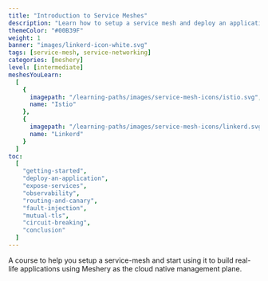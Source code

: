 ```yaml
---
title: "Introduction to Service Meshes"
description: "Learn how to setup a service mesh and deploy an application using it."
themeColor: "#00B39F"
weight: 1
banner: "images/linkerd-icon-white.svg"
tags: [service-mesh, service-networking]
categories: [meshery]
level: [intermediate]
meshesYouLearn:
  [
    {
      imagepath: "/learning-paths/images/service-mesh-icons/istio.svg",
      name: "Istio"
    },
    {
      imagepath: "/learning-paths/images/service-mesh-icons/linkerd.svg",
      name: "Linkerd"
    }
  ]
toc:
  [
    "getting-started",
    "deploy-an-application",
    "expose-services",
    "observability",
    "routing-and-canary",
    "fault-injection",
    "mutual-tls",
    "circuit-breaking",
    "conclusion"
  ]
---
```


A course to help you setup a service-mesh and start using it to build real-life applications using Meshery
as the cloud native management plane.
